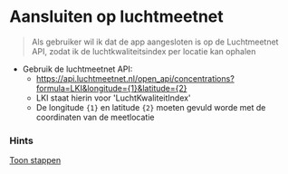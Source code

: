 # Aansluiten op luchtmeetnet

> Als gebruiker wil ik dat de app aangesloten is op de Luchtmeetnet API, zodat ik de luchtkwaliteitsindex per locatie kan ophalen

- Gebruik de luchtmeetnet API:
  - https://api.luchtmeetnet.nl/open_api/concentrations?formula=LKI&longitude={1}&latitude={2}
  - LKI staat hierin voor 'LuchtKwaliteitIndex' 
  - De longitude `{1}` en latitude `{2}` moeten gevuld worde met de coordinaten van de meetlocatie

### Hints
[Toon stappen](../hints/aansluiten-op-luchtmeetnet.md)